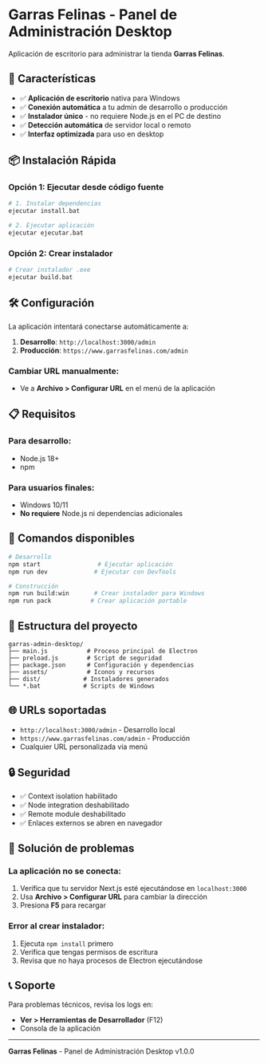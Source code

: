 # Garras Felinas - Panel de Administración Desktop

Aplicación de escritorio para administrar la tienda **Garras Felinas**.

## 🚀 Características

- ✅ **Aplicación de escritorio** nativa para Windows
- ✅ **Conexión automática** a tu admin de desarrollo o producción
- ✅ **Instalador único** - no requiere Node.js en el PC de destino
- ✅ **Detección automática** de servidor local o remoto
- ✅ **Interfaz optimizada** para uso en desktop

## 📦 Instalación Rápida

### Opción 1: Ejecutar desde código fuente
```bash
# 1. Instalar dependencias
ejecutar install.bat

# 2. Ejecutar aplicación
ejecutar ejecutar.bat
```

### Opción 2: Crear instalador
```bash
# Crear instalador .exe
ejecutar build.bat
```

## 🛠️ Configuración

La aplicación intentará conectarse automáticamente a:

1. **Desarrollo**: `http://localhost:3000/admin`
2. **Producción**: `https://www.garrasfelinas.com/admin`

### Cambiar URL manualmente:
- Ve a **Archivo > Configurar URL** en el menú de la aplicación

## 📋 Requisitos

### Para desarrollo:
- Node.js 18+ 
- npm

### Para usuarios finales:
- Windows 10/11
- **No requiere** Node.js ni dependencias adicionales

## 🔧 Comandos disponibles

```bash
# Desarrollo
npm start                # Ejecutar aplicación
npm run dev             # Ejecutar con DevTools

# Construcción
npm run build:win       # Crear instalador para Windows
npm run pack           # Crear aplicación portable
```

## 📁 Estructura del proyecto

```
garras-admin-desktop/
├── main.js           # Proceso principal de Electron
├── preload.js        # Script de seguridad
├── package.json      # Configuración y dependencias
├── assets/           # Iconos y recursos
├── dist/            # Instaladores generados
└── *.bat            # Scripts de Windows
```

## 🌐 URLs soportadas

- `http://localhost:3000/admin` - Desarrollo local
- `https://www.garrasfelinas.com/admin` - Producción
- Cualquier URL personalizada via menú

## 🔒 Seguridad

- ✅ Context isolation habilitado
- ✅ Node integration deshabilitado  
- ✅ Remote module deshabilitado
- ✅ Enlaces externos se abren en navegador

## 🚨 Solución de problemas

### La aplicación no se conecta:
1. Verifica que tu servidor Next.js esté ejecutándose en `localhost:3000`
2. Usa **Archivo > Configurar URL** para cambiar la dirección
3. Presiona **F5** para recargar

### Error al crear instalador:
1. Ejecuta `npm install` primero
2. Verifica que tengas permisos de escritura
3. Revisa que no haya procesos de Electron ejecutándose

## 📞 Soporte

Para problemas técnicos, revisa los logs en:
- **Ver > Herramientas de Desarrollador** (F12)
- Consola de la aplicación

---

**Garras Felinas** - Panel de Administración Desktop v1.0.0